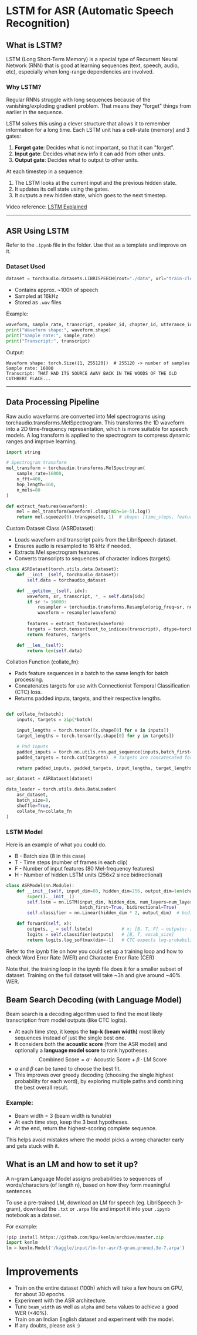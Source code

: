 # LSTM for ASR (Automatic Speech Recognition)

## What is LSTM?

LSTM (Long Short-Term Memory) is a special type of Recurrent Neural Network (RNN) that is good at learning sequences (text, speech, audio, etc), especially when long-range dependencies are involved.

### Why LSTM?

Regular RNNs struggle with long sequences because of the vanishing/exploding gradient problem. That means they "forget" things from earlier in the sequence.

LSTM solves this using a clever structure that allows it to remember information for a long time. Each LSTM unit has a cell-state (memory) and 3 gates:

1. **Forget gate**: Decides what is not important, so that it can "forget".
2. **Input gate**: Decides what new info it can add from other units.
3. **Output gate**: Decides what to output to other units.

At each timestep in a sequence:

1. The LSTM looks at the current input and the previous hidden state.
2. It updates its cell state using the gates.
3. It outputs a new hidden state, which goes to the next timestep.

Video reference: [LSTM Explained](https://youtu.be/YCzL96nL7j0?si=12raVcUGHhW_ebc8)

---

## ASR Using LSTM

Refer to the `.ipynb` file in the folder. Use that as a template and improve on it.

### Dataset Used

```python
dataset = torchaudio.datasets.LIBRISPEECH(root="./data", url="train-clean-100", download=True)
```

* Contains approx. \~100h of speech
* Sampled at 16kHz
* Stored as `.wav` files

Example:

```python
waveform, sample_rate, transcript, speaker_id, chapter_id, utterance_id = dataset[1]
print("Waveform shape:", waveform.shape)
print("Sample rate:", sample_rate)
print("Transcript:", transcript)
```

Output:

```
Waveform shape: torch.Size([1, 255120])  # 255120 -> number of samples
Sample rate: 16000
Transcript: THAT HAD ITS SOURCE AWAY BACK IN THE WOODS OF THE OLD CUTHBERT PLACE...
```

---

## Data Processing Pipeline

Raw audio waveforms are converted into Mel spectrograms using torchaudio.transforms.MelSpectrogram. This transforms the 1D waveform into a 2D time-frequency representation, which is more suitable for speech models. A log transform is applied to the spectrogram to compress dynamic ranges and improve learning.

```python
import string

# Spectrogram transform
mel_transform = torchaudio.transforms.MelSpectrogram(
    sample_rate=16000,
    n_fft=400,
    hop_length=160,
    n_mels=80
)

def extract_features(waveform):
    mel = mel_transform(waveform).clamp(min=1e-5).log()
    return mel.squeeze(0).transpose(0, 1)  # shape: [time_steps, features]
```

Custom Dataset Class (ASRDataset):
- Loads waveform and transcript pairs from the LibriSpeech dataset.
- Ensures audio is resampled to 16 kHz if needed.
- Extracts Mel spectrogram features.
- Converts transcripts to sequences of character indices (targets).

```python
class ASRDataset(torch.utils.data.Dataset):
    def __init__(self, torchaudio_dataset):
        self.data = torchaudio_dataset

    def __getitem__(self, idx):
        waveform, sr, transcript, *_ = self.data[idx]
        if sr != 16000:
            resampler = torchaudio.transforms.Resample(orig_freq=sr, new_freq=16000)
            waveform = resampler(waveform)
        
        features = extract_features(waveform)
        targets = torch.tensor(text_to_indices(transcript), dtype=torch.long)
        return features, targets

    def __len__(self):
        return len(self.data)
```
Collation Function (collate_fn):
- Pads feature sequences in a batch to the same length for batch processing.
- Concatenates targets for use with Connectionist Temporal Classification (CTC) loss.
- Returns padded inputs, targets, and their respective lengths.

```python

def collate_fn(batch):
    inputs, targets = zip(*batch)

    input_lengths = torch.tensor([x.shape[0] for x in inputs])
    target_lengths = torch.tensor([y.shape[0] for y in targets])

    # Pad inputs
    padded_inputs = torch.nn.utils.rnn.pad_sequence(inputs,batch_first=True)
    padded_targets = torch.cat(targets)  # Targets are concatenated for CTC loss

    return padded_inputs, padded_targets, input_lengths, target_lengths
```

```python
asr_dataset = ASRDataset(dataset)

data_loader = torch.utils.data.DataLoader(
    asr_dataset,
    batch_size=8,
    shuffle=True,
    collate_fn=collate_fn
)
```
### LSTM Model

Here is an example of what you could do.
- B - Batch size (8 in this case)
- T - Time steps (number of frames in each clip)
- F - Number of input features (80 Mel-frequency features)
- H - Number of hidden LSTM units (256x2 since bidirectional)
```python
class ASRModel(nn.Module):
    def __init__(self, input_dim=80, hidden_dim=256, output_dim=len(char2idx), num_layers=3):
        super().__init__()
        self.lstm = nn.LSTM(input_dim, hidden_dim, num_layers=num_layers,
                            batch_first=True, bidirectional=True)
        self.classifier = nn.Linear(hidden_dim * 2, output_dim)  # bidirectional

    def forward(self, x):
        outputs, _ = self.lstm(x)           # x: [B, T, F] → outputs: [B, T, 2*H]
        logits = self.classifier(outputs)   # [B, T, vocab_size]
        return logits.log_softmax(dim=-1)   # CTC expects log-probabilities
```

Refer to the ipynb file on how you could set up a training loop and how to check Word Error Rate (WER) and Character Error Rate (CER)

Note that, the training loop in the ipynb file does it for a smaller subset of dataset. Training on the full dataset will take ~3h and give around ~40% WER.

## Beam Search Decoding (with Language Model)

Beam search is a decoding algorithm used to find the most likely transcription from model outputs (like CTC logits).

- At each time step, it keeps the **top-k (beam width)** most likely sequences instead of just the single best one.
- It considers both the **acoustic score** (from the ASR model) and optionally a **language model score** to rank hypotheses.
$$
\text{Combined Score} = \alpha \cdot \text{Acoustic Score} + \beta \cdot \text{LM Score}
$$
- $\alpha$ and $\beta$ can be tuned to choose the best fit.
- This improves over greedy decoding (choosing the single highest probability for each word), by exploring multiple paths and combining the best overall result.

### Example:
- Beam width = 3  (beam width is tunable)
- At each time step, keep the 3 best hypotheses.
- At the end, return the highest-scoring complete sequence.

This helps avoid mistakes where the model picks a wrong character early and gets stuck with it.

## What is an LM and how to set it up?

A n-gram Language Model assigns probabilities to sequences of words/characters (of length n), based on how they form meaningful sentences.

To use a pre-trained LM, download an LM for speech (eg. LibriSpeech 3-gram), download the `.txt` or `.arpa` file and import it into your `.ipynb` notebook as a dataset.


For example:
```python
!pip install https://github.com/kpu/kenlm/archive/master.zip
import kenlm
lm = kenlm.Model('/kaggle/input/lm-for-asr/3-gram.pruned.3e-7.arpa')
```

# Improvements
- Train on the entire dataset (100h) which will take a few hours on GPU, for about 30 epochs.
- Experiment with the ASR architecture.
- Tune `beam_width` as well as `alpha` and `beta` values to achieve a good WER (<40%).
- Train on an Indian English dataset and experiment with the model.
- If any doubts, please ask :)
